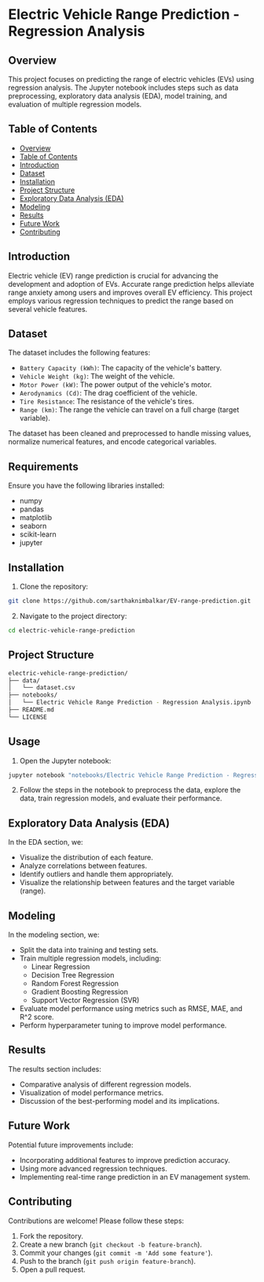 # Electric Vehicle Range Prediction - Regression Analysis

## Overview

This project focuses on predicting the range of electric vehicles (EVs) using regression analysis. The Jupyter notebook includes steps such as data preprocessing, exploratory data analysis (EDA), model training, and evaluation of multiple regression models.

## Table of Contents

- [Overview](#overview)
- [Table of Contents](#table-of-contents)
- [Introduction](#introduction)
- [Dataset](#dataset)
- [Installation](#installation)
- [Project Structure](#project-structure)
- [Exploratory Data Analysis (EDA)](#exploratory-data-analysis-eda)
- [Modeling](#modeling)
- [Results](#results)
- [Future Work](#future-work)
- [Contributing](#contributing)

## Introduction

Electric vehicle (EV) range prediction is crucial for advancing the development and adoption of EVs. Accurate range prediction helps alleviate range anxiety among users and improves overall EV efficiency. This project employs various regression techniques to predict the range based on several vehicle features.

## Dataset

The dataset includes the following features:

- `Battery Capacity (kWh)`: The capacity of the vehicle's battery.
- `Vehicle Weight (kg)`: The weight of the vehicle.
- `Motor Power (kW)`: The power output of the vehicle's motor.
- `Aerodynamics (Cd)`: The drag coefficient of the vehicle.
- `Tire Resistance`: The resistance of the vehicle's tires.
- `Range (km)`: The range the vehicle can travel on a full charge (target variable).

The dataset has been cleaned and preprocessed to handle missing values, normalize numerical features, and encode categorical variables.

## Requirements

Ensure you have the following libraries installed:

- numpy
- pandas
- matplotlib
- seaborn
- scikit-learn
- jupyter

## Installation

1. Clone the repository:

```bash
git clone https://github.com/sarthaknimbalkar/EV-range-prediction.git
```

2. Navigate to the project directory:

```bash
cd electric-vehicle-range-prediction
```

## Project Structure

```bash
electric-vehicle-range-prediction/
├── data/
│   └── dataset.csv
├── notebooks/
│   └── Electric Vehicle Range Prediction - Regression Analysis.ipynb
├── README.md
└── LICENSE
```

## Usage

1. Open the Jupyter notebook:

```bash
jupyter notebook "notebooks/Electric Vehicle Range Prediction - Regression Analysis.ipynb"
```

2. Follow the steps in the notebook to preprocess the data, explore the data, train regression models, and evaluate their performance.

## Exploratory Data Analysis (EDA)

In the EDA section, we:

- Visualize the distribution of each feature.
- Analyze correlations between features.
- Identify outliers and handle them appropriately.
- Visualize the relationship between features and the target variable (range).

## Modeling

In the modeling section, we:

- Split the data into training and testing sets.
- Train multiple regression models, including:
  - Linear Regression
  - Decision Tree Regression
  - Random Forest Regression
  - Gradient Boosting Regression
  - Support Vector Regression (SVR)
- Evaluate model performance using metrics such as RMSE, MAE, and R^2 score.
- Perform hyperparameter tuning to improve model performance.

## Results

The results section includes:

- Comparative analysis of different regression models.
- Visualization of model performance metrics.
- Discussion of the best-performing model and its implications.

## Future Work

Potential future improvements include:

- Incorporating additional features to improve prediction accuracy.
- Using more advanced regression techniques.
- Implementing real-time range prediction in an EV management system.

## Contributing

Contributions are welcome! Please follow these steps:

1. Fork the repository.
2. Create a new branch (`git checkout -b feature-branch`).
3. Commit your changes (`git commit -m 'Add some feature'`).
4. Push to the branch (`git push origin feature-branch`).
5. Open a pull request.
